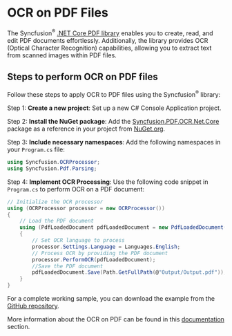 # OCR on PDF Files

The Syncfusion<sup>&reg;</sup> [.NET Core PDF library](https://www.syncfusion.com/document-processing/pdf-framework/net-core/pdf-library) enables you to create, read, and edit PDF documents effortlessly. Additionally, the library provides OCR (Optical Character Recognition) capabilities, allowing you to extract text from scanned images within PDF files.

## Steps to perform OCR on PDF files

Follow these steps to apply OCR to PDF files using the Syncfusion<sup>&reg;</sup> library:

Step 1: **Create a new project**: Set up a new C# Console Application project.

Step 2: **Install the NuGet package**: Add the [Syncfusion.PDF.OCR.Net.Core](https://www.nuget.org/packages/Syncfusion.PDF.OCR.Net.Core) package as a reference in your project from [NuGet.org](https://www.nuget.org/).

Step 3: **Include necessary namespaces**: Add the following namespaces in your `Program.cs` file:

```csharp
using Syncfusion.OCRProcessor;
using Syncfusion.Pdf.Parsing;
```

Step 4: **Implement OCR Processing**: Use the following code snippet in `Program.cs` to perform OCR on a PDF document:

```csharp
// Initialize the OCR processor
using (OCRProcessor processor = new OCRProcessor())
{
    // Load the PDF document
    using (PdfLoadedDocument pdfLoadedDocument = new PdfLoadedDocument(Path.GetFullPath(@"Data/Input.pdf")))
    {
        // Set OCR language to process
        processor.Settings.Language = Languages.English;
        // Process OCR by providing the PDF document
        processor.PerformOCR(pdfLoadedDocument);
        //Save the PDF document
        pdfLoadedDocument.Save(Path.GetFullPath(@"Output/Output.pdf"));
    }
}
```

For a complete working sample, you can download the example from the [GitHub repository](https://github.com/SyncfusionExamples/PDF-Examples/tree/master/OCR/.NET/Perform-OCR-for-the-entire-PDF-document).

More information about the OCR on PDF can be found in this [documentation](https://help.syncfusion.com/document-processing/pdf/pdf-library/net/working-with-ocr/features) section.